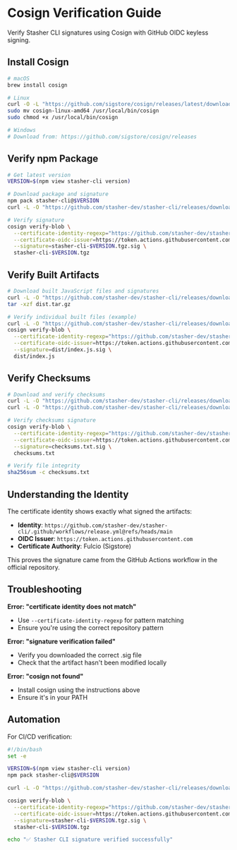 # Cosign Verification Guide

Verify Stasher CLI signatures using Cosign with GitHub OIDC keyless signing.

## Install Cosign

```bash
# macOS
brew install cosign

# Linux
curl -O -L "https://github.com/sigstore/cosign/releases/latest/download/cosign-linux-amd64"
sudo mv cosign-linux-amd64 /usr/local/bin/cosign
sudo chmod +x /usr/local/bin/cosign

# Windows
# Download from: https://github.com/sigstore/cosign/releases
```

## Verify npm Package

```bash
# Get latest version
VERSION=$(npm view stasher-cli version)

# Download package and signature
npm pack stasher-cli@$VERSION
curl -L -O "https://github.com/stasher-dev/stasher-cli/releases/download/v$VERSION/stasher-cli-$VERSION.tgz.sig"

# Verify signature
cosign verify-blob \
  --certificate-identity-regexp="https://github.com/stasher-dev/stasher-cli/.*" \
  --certificate-oidc-issuer=https://token.actions.githubusercontent.com \
  --signature=stasher-cli-$VERSION.tgz.sig \
  stasher-cli-$VERSION.tgz
```

## Verify Built Artifacts

```bash
# Download built JavaScript files and signatures
curl -L -O "https://github.com/stasher-dev/stasher-cli/releases/download/v$VERSION/dist.tar.gz"
tar -xzf dist.tar.gz

# Verify individual built files (example)
curl -L -O "https://github.com/stasher-dev/stasher-cli/releases/download/v$VERSION/dist/index.js.sig"
cosign verify-blob \
  --certificate-identity-regexp="https://github.com/stasher-dev/stasher-cli/.*" \
  --certificate-oidc-issuer=https://token.actions.githubusercontent.com \
  --signature=dist/index.js.sig \
  dist/index.js
```

## Verify Checksums

```bash
# Download and verify checksums
curl -L -O "https://github.com/stasher-dev/stasher-cli/releases/download/v$VERSION/checksums.txt"
curl -L -O "https://github.com/stasher-dev/stasher-cli/releases/download/v$VERSION/checksums.txt.sig"

# Verify checksums signature
cosign verify-blob \
  --certificate-identity-regexp="https://github.com/stasher-dev/stasher-cli/.*" \
  --certificate-oidc-issuer=https://token.actions.githubusercontent.com \
  --signature=checksums.txt.sig \
  checksums.txt

# Verify file integrity
sha256sum -c checksums.txt
```

## Understanding the Identity

The certificate identity shows exactly what signed the artifacts:

- **Identity**: `https://github.com/stasher-dev/stasher-cli/.github/workflows/release.yml@refs/heads/main`
- **OIDC Issuer**: `https://token.actions.githubusercontent.com`
- **Certificate Authority**: Fulcio (Sigstore)

This proves the signature came from the GitHub Actions workflow in the official repository.

## Troubleshooting

**Error: "certificate identity does not match"**
- Use `--certificate-identity-regexp` for pattern matching
- Ensure you're using the correct repository pattern

**Error: "signature verification failed"**  
- Verify you downloaded the correct .sig file
- Check that the artifact hasn't been modified locally

**Error: "cosign not found"**
- Install cosign using the instructions above
- Ensure it's in your PATH

## Automation

For CI/CD verification:

```bash
#!/bin/bash
set -e

VERSION=$(npm view stasher-cli version)
npm pack stasher-cli@$VERSION

curl -L -O "https://github.com/stasher-dev/stasher-cli/releases/download/v$VERSION/stasher-cli-$VERSION.tgz.sig"

cosign verify-blob \
  --certificate-identity-regexp="https://github.com/stasher-dev/stasher-cli/.*" \
  --certificate-oidc-issuer=https://token.actions.githubusercontent.com \
  --signature=stasher-cli-$VERSION.tgz.sig \
  stasher-cli-$VERSION.tgz

echo "✅ Stasher CLI signature verified successfully"
```